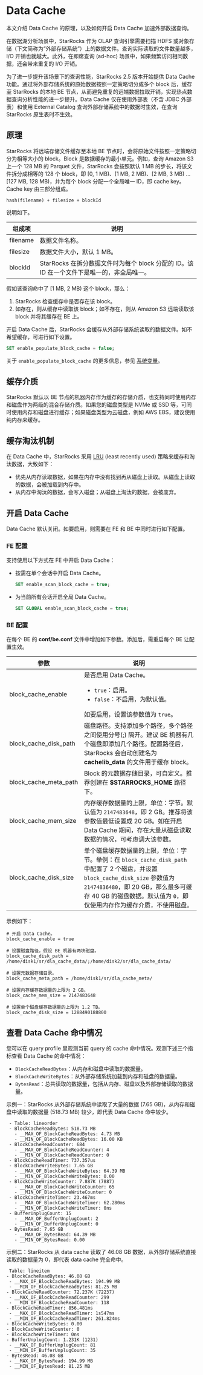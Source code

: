 # Data Cache

本文介绍 Data Cache 的原理，以及如何开启 Data Cache 加速外部数据查询。

在数据湖分析场景中，StarRocks 作为 OLAP 查询引擎需要扫描 HDFS 或对象存储（下文简称为“外部存储系统”）上的数据文件。查询实际读取的文件数量越多，I/O 开销也就越大。此外，在即席查询 (ad-hoc) 场景中，如果频繁访问相同数据，还会带来重复的 I/O 开销。

为了进一步提升该场景下的查询性能，StarRocks 2.5 版本开始提供 Data Cache 功能。通过将外部存储系统的原始数据按照一定策略切分成多个 block 后，缓存至 StarRocks 的本地 BE 节点，从而避免重复的远端数据拉取开销，实现热点数据查询分析性能的进一步提升。Data Cache 仅在使用外部表（不含 JDBC 外部表）和使用 External Catalog 查询外部存储系统中的数据时生效，在查询 StarRocks 原生表时不生效。

## 原理

StarRocks 将远端存储文件缓存至本地 BE 节点时，会将原始文件按照一定策略切分为相等大小的 block。Block 是数据缓存的最小单元。例如，查询 Amazon S3 上一个 128 MB 的 Parquet 文件，StarRocks 会按照默认 1 MB 的步长，将该文件拆分成相等的 128 个 block，即 [0, 1 MB)、[1 MB, 2 MB)、[2 MB, 3 MB) ... [127 MB, 128 MB)，并为每个 block 分配一个全局唯一 ID，即 cache key。Cache key 由三部分组成。

```Plain
hash(filename) + filesize + blockId
```

说明如下。

| **组成项** | **说明**                                                     |
| ---------- | ------------------------------------------------------------ |
| filename   | 数据文件名称。                                               |
| filesize   | 数据文件大小，默认 1 MB。                                    |
| blockId    | StarRocks 在拆分数据文件时为每个 block 分配的 ID。该 ID 在一个文件下是唯一的，非全局唯一。 |

假如该查询命中了 [1 MB, 2 MB) 这个 block，那么：

1. StarRocks 检查缓存中是否存在该 block。
2. 如存在，则从缓存中读取该 block；如不存在，则从 Amazon S3 远端读取该 block 并将其缓存在 BE 上。

开启 Data Cache 后，StarRocks 会缓存从外部存储系统读取的数据文件。如不希望缓存，可进行如下设置。

```SQL
SET enable_populate_block_cache = false;
```

关于 `enable_populate_block_cache` 的更多信息，参见 [系统变量](../reference/System_variable.md#支持的变量)。

## 缓存介质

StarRocks 默认以 BE 节点的机器内存作为缓存的存储介质，也支持同时使用内存和磁盘作为两级的混合存储介质。如果您的磁盘类型是 NVMe 或 SSD 等，可同时使用内存和磁盘进行缓存；如果磁盘类型为云磁盘，例如 AWS EBS，建议使用纯内存来缓存。

## 缓存淘汰机制

在 Data Cache 中，StarRocks 采用 [LRU](https://baike.baidu.com/item/LRU/1269842) (least recently used) 策略来缓存和淘汰数据，大致如下：

- 优先从内存读取数据，如果在内存中没有找到再从磁盘上读取。从磁盘上读取的数据，会被加载到内存中。
- 从内存中淘汰的数据，会写入磁盘；从磁盘上淘汰的数据，会被废弃。

## 开启 Data Cache

Data Cache 默认关闭。如要启用，则需要在 FE 和 BE 中同时进行如下配置。

### FE 配置

支持使用以下方式在 FE 中开启 Data Cache：

- 按需在单个会话中开启 Data Cache。

  ```SQL
  SET enable_scan_block_cache = true;
  ```

- 为当前所有会话开启全局 Data Cache。

  ```SQL
  SET GLOBAL enable_scan_block_cache = true;
  ```

### BE 配置

在每个 BE 的 **conf/be.conf** 文件中增加如下参数。添加后，需重启每个 BE 让配置生效。

| **参数**               | **说明**                                                     |
| ---------------------- | ------------------------------------------------------------ |
| block_cache_enable     | 是否启用 Data Cache。<ul><li>`true`：启用。</li><li>`false`：不启用，为默认值。</li></ul> 如要启用，设置该参数值为 `true`。|
| block_cache_disk_path  | 磁盘路径。支持添加多个路径，多个路径之间使用分号(;) 隔开。建议 BE 机器有几个磁盘即添加几个路径。配置路径后，StarRocks 会自动创建名为 **cachelib_data** 的文件用于缓存 block。 |
| block_cache_meta_path  | Block 的元数据存储目录，可自定义。推荐创建在 **$STARROCKS_HOME** 路径下。 |
| block_cache_mem_size   | 内存缓存数据量的上限，单位：字节。默认值为 `2147483648`，即 2 GB。推荐将该参数值最低设置成 20 GB。如在开启 Data Cache 期间，存在大量从磁盘读取数据的情况，可考虑调大该参数。 |
| block_cache_disk_size  | 单个磁盘缓存数据量的上限，单位：字节。举例：在 `block_cache_disk_path` 中配置了 2 个磁盘，并设置 `block_cache_disk_size` 参数值为 `21474836480`，即 20 GB，那么最多可缓存 40 GB 的磁盘数据。默认值为 `0`，即仅使用内存作为缓存介质，不使用磁盘。 |

示例如下：

```Plain
# 开启 Data Cache。
block_cache_enable = true  

# 设置磁盘路径，假设 BE 机器有两块磁盘。
block_cache_disk_path = /home/disk1/sr/dla_cache_data/;/home/disk2/sr/dla_cache_data/ 

# 设置元数据存储目录。
block_cache_meta_path = /home/disk1/sr/dla_cache_meta/ 

# 设置内存缓存数据量的上限为 2 GB。
block_cache_mem_size = 2147483648

# 设置单个磁盘缓存数据量的上限为 1.2 TB。
block_cache_disk_size = 1288490188800
```

## 查看 Data Cache 命中情况

您可以在 query profile 里观测当前 query 的 cache 命中情况。观测下述三个指标查看 Data Cache 的命中情况：

- `BlockCacheReadBytes`：从内存和磁盘中读取的数据量。
- `BlockCacheWriteBytes`：从外部存储系统加载到内存和磁盘的数据量。
- `BytesRead`：总共读取的数据量，包括从内存、磁盘以及外部存储读取的数据量。

示例一：StarRocks 从外部存储系统中读取了大量的数据 (7.65 GB)，从内存和磁盘中读取的数据量 (518.73 MB) 较少，即代表 Data Cache 命中较少。

```Plain
 - Table: lineorder
 - BlockCacheReadBytes: 518.73 MB
   - __MAX_OF_BlockCacheReadBytes: 4.73 MB
   - __MIN_OF_BlockCacheReadBytes: 16.00 KB
 - BlockCacheReadCounter: 684
   - __MAX_OF_BlockCacheReadCounter: 4
   - __MIN_OF_BlockCacheReadCounter: 0
 - BlockCacheReadTimer: 737.357us
 - BlockCacheWriteBytes: 7.65 GB
   - __MAX_OF_BlockCacheWriteBytes: 64.39 MB
   - __MIN_OF_BlockCacheWriteBytes: 0.00 
 - BlockCacheWriteCounter: 7.887K (7887)
   - __MAX_OF_BlockCacheWriteCounter: 65
   - __MIN_OF_BlockCacheWriteCounter: 0
 - BlockCacheWriteTimer: 23.467ms
   - __MAX_OF_BlockCacheWriteTimer: 62.280ms
   - __MIN_OF_BlockCacheWriteTimer: 0ns
 - BufferUnplugCount: 15
   - __MAX_OF_BufferUnplugCount: 2
   - __MIN_OF_BufferUnplugCount: 0
 - BytesRead: 7.65 GB
   - __MAX_OF_BytesRead: 64.39 MB
   - __MIN_OF_BytesRead: 0.00
```

示例二：StarRocks 从 data cache 读取了 46.08 GB 数据，从外部存储系统直接读取的数据量为 0，即代表 data cache 完全命中。

```Plain
 Table: lineitem
- BlockCacheReadBytes: 46.08 GB
 - __MAX_OF_BlockCacheReadBytes: 194.99 MB
 - __MIN_OF_BlockCacheReadBytes: 81.25 MB
- BlockCacheReadCounter: 72.237K (72237)
 - __MAX_OF_BlockCacheReadCounter: 299
 - __MIN_OF_BlockCacheReadCounter: 118
- BlockCacheReadTimer: 856.481ms
 - __MAX_OF_BlockCacheReadTimer: 1s547ms
 - __MIN_OF_BlockCacheReadTimer: 261.824ms
- BlockCacheWriteBytes: 0.00 
- BlockCacheWriteCounter: 0
- BlockCacheWriteTimer: 0ns
- BufferUnplugCount: 1.231K (1231)
 - __MAX_OF_BufferUnplugCount: 81
 - __MIN_OF_BufferUnplugCount: 35
- BytesRead: 46.08 GB
 - __MAX_OF_BytesRead: 194.99 MB
 - __MIN_OF_BytesRead: 81.25 MB
```
